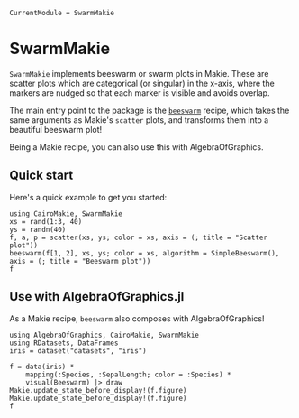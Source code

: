 ```@meta
CurrentModule = SwarmMakie
```

# SwarmMakie

`SwarmMakie` implements beeswarm or swarm plots in Makie.  These are scatter plots which are categorical (or singular) in the x-axis, where the markers are nudged so that each marker is visible and avoids overlap.

The main entry point to the package is the [`beeswarm`](@ref) recipe, which takes the same arguments as Makie's `scatter` plots, and transforms them into a beautiful beeswarm plot!

Being a Makie recipe, you can also use this with AlgebraOfGraphics.

## Quick start

Here's a quick example to get you started:

```@example quickstart
using CairoMakie, SwarmMakie
xs = rand(1:3, 40)
ys = randn(40)
f, a, p = scatter(xs, ys; color = xs, axis = (; title = "Scatter plot"))
beeswarm(f[1, 2], xs, ys; color = xs, algorithm = SimpleBeeswarm(), axis = (; title = "Beeswarm plot"))
f
```

## Use with AlgebraOfGraphics.jl

As a Makie recipe, `beeswarm` also composes with AlgebraOfGraphics!

```@example aog
using AlgebraOfGraphics, CairoMakie, SwarmMakie
using RDatasets, DataFrames
iris = dataset("datasets", "iris")

f = data(iris) * 
    mapping(:Species, :SepalLength; color = :Species) * 
    visual(Beeswarm) |> draw
Makie.update_state_before_display!(f.figure)
Makie.update_state_before_display!(f.figure)
f
```